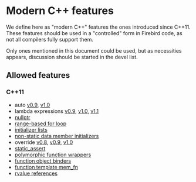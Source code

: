 # Modern C++ features

We define here as "modern C++" features the ones introduced since C++11. These features should be used in a "controlled" form in Firebird code, as not all compilers fully support them.

Only ones mentioned in this document could be used, but as necessities appears, discussion should be started in the devel list.

## Allowed features

### C++11

- auto [v0.9](http://www.open-std.org/jtc1/sc22/wg21/docs/papers/2006/n1984.pdf), [v1.0](http://www.open-std.org/jtc1/sc22/wg21/docs/papers/2008/n2546.htm)
- lambda expressions [v0.9](http://www.open-std.org/jtc1/sc22/wg21/docs/papers/2008/n2550.pdf), [v1.0](http://www.open-std.org/jtc1/sc22/wg21/docs/papers/2008/n2658.pdf), [v1.1](http://www.open-std.org/jtc1/sc22/wg21/docs/papers/2009/n2927.pdf)
- [nullptr](http://www.open-std.org/jtc1/sc22/wg21/docs/papers/2007/n2431.pdf)
- [range-based for loop](http://www.open-std.org/jtc1/sc22/wg21/docs/papers/2009/n2930.html)
- [initializer lists](http://www.open-std.org/jtc1/sc22/wg21/docs/papers/2008/n2672.htm)
- [non-static data member initializers](http://www.open-std.org/jtc1/sc22/wg21/docs/papers/2008/n2756.htm)
- override [v0.8](http://www.open-std.org/jtc1/sc22/wg21/docs/papers/2009/n2928.htm), [v0.9](http://www.open-std.org/jtc1/sc22/wg21/docs/papers/2010/n3206.htm), [v1.0](http://www.open-std.org/jtc1/sc22/wg21/docs/papers/2011/n3272.htm)
- [static_assert](http://www.open-std.org/jtc1/sc22/wg21/docs/papers/2004/n1720.html)
- [polymorphic function wrappers](http://www.open-std.org/jtc1/sc22/wg21/docs/papers/2002/n1402.html)
- [function object binders](http://www.open-std.org/jtc1/sc22/wg21/docs/papers/2003/n1455.htm)
- [function template mem_fn](http://www.open-std.org/jtc1/sc22/wg21/docs/papers/2003/n1432.htm)
- [rvalue references](http://www.open-std.org/jtc1/sc22/wg21/docs/papers/2006/n2027.html)
